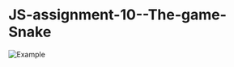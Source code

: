 # JS-assignment-10--The-game-Snake
![Example](https://github.com/liti1731/Images/blob/master/js-assignement10.png)
